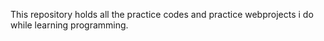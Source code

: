 This repository holds all the practice codes and practice webprojects i do while learning programming.
